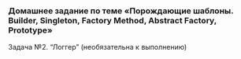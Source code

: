 ### Домашнее задание по теме «Порождающие шаблоны. Builder, Singleton, Factory Method, Abstract Factory, Prototype»
Задача №2. “Логгер” (необязательна к выполнению)
